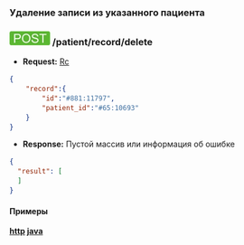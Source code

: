 ### Удаление записи из указанного пациента

### ![POST](../../../../img/post.png) /patient/record/delete
* **Request:** [Rc](../../../../types/types.md#com.siams.med.api.Rc) 
```json
{
    "record":{
        "id":"#881:11797",
        "patient_id":"#65:10693"
    }
}
```

* **Response:** Пустой массив или информация об ошибке
```json
{
  "result": [
  ]
}
```


#### Примеры
 **[http](examples/delete.md) [java](examples/deleteJava.md)**
